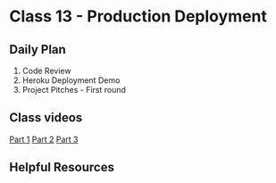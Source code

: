 # Class 13 -  Production Deployment

## Daily Plan
1. Code Review
2. Heroku Deployment Demo
3. Project Pitches - First round

## Class videos
 [Part 1]()
 [Part 2]()
 [Part 3]()

## Helpful Resources
